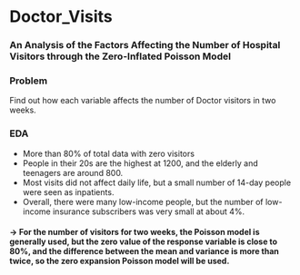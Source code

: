 # Doctor_Visits

### An Analysis of the Factors Affecting the Number of Hospital Visitors through the Zero-Inflated Poisson Model

### Problem
Find out how each variable affects the number of Doctor visitors in two weeks.

### EDA
- More than 80% of total data with zero visitors
- People in their 20s are the highest at 1200, and the elderly and teenagers are around 800.
- Most visits did not affect daily life, but a small number of 14-day people were seen as inpatients.
- Overall, there were many low-income people, but the number of low-income insurance subscribers was very small at about 4%.

#### -> For the number of visitors for two weeks, the Poisson model is generally used, but the zero value of the response variable is close to 80%, and the difference between the mean and variance is more than twice, so the zero expansion Poisson model will be used.
